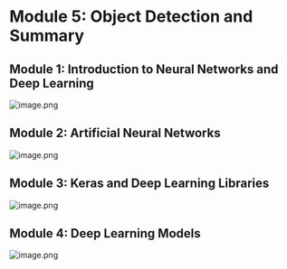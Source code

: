 

# Module 5: Object Detection and Summary
## Module 1: Introduction to Neural Networks and Deep Learning
![image.png](https://prod-files-secure.s3.us-west-2.amazonaws.com/03e82b26-cccb-4906-bb56-adabcbdc0655/a8d40bcb-c482-4026-8872-311e16b2dc63/image.png?X-Amz-Algorithm=AWS4-HMAC-SHA256&X-Amz-Content-Sha256=UNSIGNED-PAYLOAD&X-Amz-Credential=ASIAZI2LB466VYUJWLW2%2F20250205%2Fus-west-2%2Fs3%2Faws4_request&X-Amz-Date=20250205T211406Z&X-Amz-Expires=3600&X-Amz-Security-Token=IQoJb3JpZ2luX2VjEDEaCXVzLXdlc3QtMiJHMEUCIQCnIfd5JE1%2BYDKnhW0GXHwDBdlCdaNaeohNg114CkNz%2FAIgTonCevNMtEfIkVcs8GDNYxd%2BJZmbw0EoHqDKt1Luaq8q%2FwMIShAAGgw2Mzc0MjMxODM4MDUiDBjSKcctV5erQGiiSSrcA%2Fg7GsP56XMdCkYyemEYXXjSLMwV6UxqyVReF1XiZJErM%2BfrFJf4iMnlKjsNmE%2F5TJyrN9lE4OuVO6rZpp5%2FVxqZcvb30el79h%2BnmKxijHThTU%2FzKj5H1FTr1rvDeu%2BtIJZGuH28ULME3spuKisp7qUCoIP5MnhsKE1hjKXKikoMRCdHXep%2BB2Svu0HmlRnGLYVuNX18JG5wgjMZYHOXC1QOpEkM5rsUBMSufKZfXiVnfVBtqvxoszVqzIdPRqH4g3IoyH66IQYh95%2B4wjYK%2FpOs64mYBMttOlLJ24C2H7c9cjfaxCwHM3bVxrrwooi%2FrflY5ZtU%2FbCGG1tYGzwXbCLm%2BfEZPfMLM2tUFcCa94zZIYy%2BFwpL4J4nmmBCgzI5nePf7SEgOAfA1%2B6bV7xrLEV7FWs0GkjJ66I0VoDuR2s6jFPkoX6QVgIdl0H7%2BEGQt%2BZM2hEyrNWpwHjwO14RjSKsEDModcHBZ27QgWW%2BL3NCaXxVg87XUZ2CUEMcVN1FD%2FPip1ZRbmL1ovn72ZTcTYolX9IVPeePX%2FAuRlDazVNL64IChOI4c%2BGU9h8OV7uDV1CYbhoC1BHxxAFI6XIANN6ghIP4EH6O5OpFhFox0yY3Z6ZNG0CfTvddd9nIMKO6jr0GOqUBS9iiziqBSb1KGfkYHbKZadqW3DmFAWkdszJLOzn7Hiw9gHFFyrHwDCUmYCCaigZnxgU8uXx0Ltwyf6mAKTymAULq4S6AwuKoI%2FAt2dDiA%2FHSrKEpzu%2B%2B9%2BeHAV6eeoUXg5InI0TiT7yLPKuSqjjHeMKiKafdL5X6Byob5oYR%2BohlEFmwgWRDZ465cy5GSC42oulX4euMYQbS9vgBibkfOEta%2BT2m&X-Amz-Signature=7cc902cc5ef5112bccfddf9008d384b7dbdec07858de4b4a09e579acb8bc5db8&X-Amz-SignedHeaders=host&x-id=GetObject)
## Module 2: Artificial Neural Networks
![image.png](https://prod-files-secure.s3.us-west-2.amazonaws.com/03e82b26-cccb-4906-bb56-adabcbdc0655/5157ca89-62da-41d9-a98f-6432b71047a9/image.png?X-Amz-Algorithm=AWS4-HMAC-SHA256&X-Amz-Content-Sha256=UNSIGNED-PAYLOAD&X-Amz-Credential=ASIAZI2LB466VYUJWLW2%2F20250205%2Fus-west-2%2Fs3%2Faws4_request&X-Amz-Date=20250205T211406Z&X-Amz-Expires=3600&X-Amz-Security-Token=IQoJb3JpZ2luX2VjEDEaCXVzLXdlc3QtMiJHMEUCIQCnIfd5JE1%2BYDKnhW0GXHwDBdlCdaNaeohNg114CkNz%2FAIgTonCevNMtEfIkVcs8GDNYxd%2BJZmbw0EoHqDKt1Luaq8q%2FwMIShAAGgw2Mzc0MjMxODM4MDUiDBjSKcctV5erQGiiSSrcA%2Fg7GsP56XMdCkYyemEYXXjSLMwV6UxqyVReF1XiZJErM%2BfrFJf4iMnlKjsNmE%2F5TJyrN9lE4OuVO6rZpp5%2FVxqZcvb30el79h%2BnmKxijHThTU%2FzKj5H1FTr1rvDeu%2BtIJZGuH28ULME3spuKisp7qUCoIP5MnhsKE1hjKXKikoMRCdHXep%2BB2Svu0HmlRnGLYVuNX18JG5wgjMZYHOXC1QOpEkM5rsUBMSufKZfXiVnfVBtqvxoszVqzIdPRqH4g3IoyH66IQYh95%2B4wjYK%2FpOs64mYBMttOlLJ24C2H7c9cjfaxCwHM3bVxrrwooi%2FrflY5ZtU%2FbCGG1tYGzwXbCLm%2BfEZPfMLM2tUFcCa94zZIYy%2BFwpL4J4nmmBCgzI5nePf7SEgOAfA1%2B6bV7xrLEV7FWs0GkjJ66I0VoDuR2s6jFPkoX6QVgIdl0H7%2BEGQt%2BZM2hEyrNWpwHjwO14RjSKsEDModcHBZ27QgWW%2BL3NCaXxVg87XUZ2CUEMcVN1FD%2FPip1ZRbmL1ovn72ZTcTYolX9IVPeePX%2FAuRlDazVNL64IChOI4c%2BGU9h8OV7uDV1CYbhoC1BHxxAFI6XIANN6ghIP4EH6O5OpFhFox0yY3Z6ZNG0CfTvddd9nIMKO6jr0GOqUBS9iiziqBSb1KGfkYHbKZadqW3DmFAWkdszJLOzn7Hiw9gHFFyrHwDCUmYCCaigZnxgU8uXx0Ltwyf6mAKTymAULq4S6AwuKoI%2FAt2dDiA%2FHSrKEpzu%2B%2B9%2BeHAV6eeoUXg5InI0TiT7yLPKuSqjjHeMKiKafdL5X6Byob5oYR%2BohlEFmwgWRDZ465cy5GSC42oulX4euMYQbS9vgBibkfOEta%2BT2m&X-Amz-Signature=a7e2d88402bf03677e06774ef999e22b639089b9a5c4db68d116a82800678947&X-Amz-SignedHeaders=host&x-id=GetObject)
## Module 3: Keras and Deep Learning Libraries
![image.png](https://prod-files-secure.s3.us-west-2.amazonaws.com/03e82b26-cccb-4906-bb56-adabcbdc0655/5089ce50-05f1-470d-ad42-42503bf1df5f/image.png?X-Amz-Algorithm=AWS4-HMAC-SHA256&X-Amz-Content-Sha256=UNSIGNED-PAYLOAD&X-Amz-Credential=ASIAZI2LB466VYUJWLW2%2F20250205%2Fus-west-2%2Fs3%2Faws4_request&X-Amz-Date=20250205T211406Z&X-Amz-Expires=3600&X-Amz-Security-Token=IQoJb3JpZ2luX2VjEDEaCXVzLXdlc3QtMiJHMEUCIQCnIfd5JE1%2BYDKnhW0GXHwDBdlCdaNaeohNg114CkNz%2FAIgTonCevNMtEfIkVcs8GDNYxd%2BJZmbw0EoHqDKt1Luaq8q%2FwMIShAAGgw2Mzc0MjMxODM4MDUiDBjSKcctV5erQGiiSSrcA%2Fg7GsP56XMdCkYyemEYXXjSLMwV6UxqyVReF1XiZJErM%2BfrFJf4iMnlKjsNmE%2F5TJyrN9lE4OuVO6rZpp5%2FVxqZcvb30el79h%2BnmKxijHThTU%2FzKj5H1FTr1rvDeu%2BtIJZGuH28ULME3spuKisp7qUCoIP5MnhsKE1hjKXKikoMRCdHXep%2BB2Svu0HmlRnGLYVuNX18JG5wgjMZYHOXC1QOpEkM5rsUBMSufKZfXiVnfVBtqvxoszVqzIdPRqH4g3IoyH66IQYh95%2B4wjYK%2FpOs64mYBMttOlLJ24C2H7c9cjfaxCwHM3bVxrrwooi%2FrflY5ZtU%2FbCGG1tYGzwXbCLm%2BfEZPfMLM2tUFcCa94zZIYy%2BFwpL4J4nmmBCgzI5nePf7SEgOAfA1%2B6bV7xrLEV7FWs0GkjJ66I0VoDuR2s6jFPkoX6QVgIdl0H7%2BEGQt%2BZM2hEyrNWpwHjwO14RjSKsEDModcHBZ27QgWW%2BL3NCaXxVg87XUZ2CUEMcVN1FD%2FPip1ZRbmL1ovn72ZTcTYolX9IVPeePX%2FAuRlDazVNL64IChOI4c%2BGU9h8OV7uDV1CYbhoC1BHxxAFI6XIANN6ghIP4EH6O5OpFhFox0yY3Z6ZNG0CfTvddd9nIMKO6jr0GOqUBS9iiziqBSb1KGfkYHbKZadqW3DmFAWkdszJLOzn7Hiw9gHFFyrHwDCUmYCCaigZnxgU8uXx0Ltwyf6mAKTymAULq4S6AwuKoI%2FAt2dDiA%2FHSrKEpzu%2B%2B9%2BeHAV6eeoUXg5InI0TiT7yLPKuSqjjHeMKiKafdL5X6Byob5oYR%2BohlEFmwgWRDZ465cy5GSC42oulX4euMYQbS9vgBibkfOEta%2BT2m&X-Amz-Signature=699d8cc53ef05625507fa30a34c019bb5ed4c0bde7d097f46f26f1a8a3687b9a&X-Amz-SignedHeaders=host&x-id=GetObject)
## Module 4: Deep Learning Models
![image.png](https://prod-files-secure.s3.us-west-2.amazonaws.com/03e82b26-cccb-4906-bb56-adabcbdc0655/4e22fcb0-cfbc-4d28-b961-b9b8fde071f0/image.png?X-Amz-Algorithm=AWS4-HMAC-SHA256&X-Amz-Content-Sha256=UNSIGNED-PAYLOAD&X-Amz-Credential=ASIAZI2LB466VYUJWLW2%2F20250205%2Fus-west-2%2Fs3%2Faws4_request&X-Amz-Date=20250205T211406Z&X-Amz-Expires=3600&X-Amz-Security-Token=IQoJb3JpZ2luX2VjEDEaCXVzLXdlc3QtMiJHMEUCIQCnIfd5JE1%2BYDKnhW0GXHwDBdlCdaNaeohNg114CkNz%2FAIgTonCevNMtEfIkVcs8GDNYxd%2BJZmbw0EoHqDKt1Luaq8q%2FwMIShAAGgw2Mzc0MjMxODM4MDUiDBjSKcctV5erQGiiSSrcA%2Fg7GsP56XMdCkYyemEYXXjSLMwV6UxqyVReF1XiZJErM%2BfrFJf4iMnlKjsNmE%2F5TJyrN9lE4OuVO6rZpp5%2FVxqZcvb30el79h%2BnmKxijHThTU%2FzKj5H1FTr1rvDeu%2BtIJZGuH28ULME3spuKisp7qUCoIP5MnhsKE1hjKXKikoMRCdHXep%2BB2Svu0HmlRnGLYVuNX18JG5wgjMZYHOXC1QOpEkM5rsUBMSufKZfXiVnfVBtqvxoszVqzIdPRqH4g3IoyH66IQYh95%2B4wjYK%2FpOs64mYBMttOlLJ24C2H7c9cjfaxCwHM3bVxrrwooi%2FrflY5ZtU%2FbCGG1tYGzwXbCLm%2BfEZPfMLM2tUFcCa94zZIYy%2BFwpL4J4nmmBCgzI5nePf7SEgOAfA1%2B6bV7xrLEV7FWs0GkjJ66I0VoDuR2s6jFPkoX6QVgIdl0H7%2BEGQt%2BZM2hEyrNWpwHjwO14RjSKsEDModcHBZ27QgWW%2BL3NCaXxVg87XUZ2CUEMcVN1FD%2FPip1ZRbmL1ovn72ZTcTYolX9IVPeePX%2FAuRlDazVNL64IChOI4c%2BGU9h8OV7uDV1CYbhoC1BHxxAFI6XIANN6ghIP4EH6O5OpFhFox0yY3Z6ZNG0CfTvddd9nIMKO6jr0GOqUBS9iiziqBSb1KGfkYHbKZadqW3DmFAWkdszJLOzn7Hiw9gHFFyrHwDCUmYCCaigZnxgU8uXx0Ltwyf6mAKTymAULq4S6AwuKoI%2FAt2dDiA%2FHSrKEpzu%2B%2B9%2BeHAV6eeoUXg5InI0TiT7yLPKuSqjjHeMKiKafdL5X6Byob5oYR%2BohlEFmwgWRDZ465cy5GSC42oulX4euMYQbS9vgBibkfOEta%2BT2m&X-Amz-Signature=fc269a898a58acde3def3b1808ae96aae83d66b0beb4739245809d9517d8cc5e&X-Amz-SignedHeaders=host&x-id=GetObject)